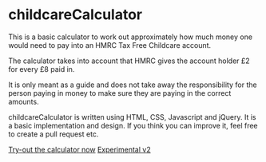 # childcareCalculator

This is a basic calculator to work out approximately how much money one would need to pay into an HMRC Tax Free Childcare account.

The calculator takes into account that HMRC gives the account holder £2 for every £8 paid in.

It is only meant as a guide and does not take away the responsibility for the person paying in money to make sure they are paying in the correct amounts.

childcareCalculator is written using HTML, CSS, Javascript and jQuery. It is a basic implementation and design. If you think you can improve it, feel free to create a pull request etc.

[Try-out the calculator now](https://gtw1986.github.io/childcareCalculator/childcare.html)
[Experimental v2](https://github.com/gtw1986/childcareCalculator/blob/v2/childcare.html)
